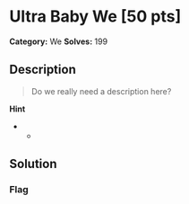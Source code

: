 # Ultra Baby We [50 pts]

**Category:** We
**Solves:** 199

## Description
>Do we really need a description here?

**Hint**
* -

## Solution

### Flag

